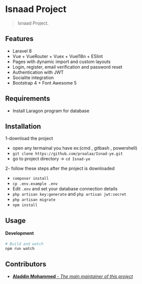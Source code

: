 # Isnaad Project 


> Isnaad Project.


## Features

- Laravel 8
- Vue + VueRouter + Vuex + VueI18n + ESlint
- Pages with dynamic import and custom layouts
- Login, register, email verification and password reset
- Authentication with JWT
- Socialite integration
- Bootstrap 4 + Font Awesome 5

## Requirements

- Install Laragon program for database 

## Installation
1-download the project
-  open any termainal you have ex:(cmd , gitbash , powershell)
- `git clone https://github.com/proalaa/Isnad-ye.git`
-  go to project directory -> `cd Isnad-ye`

2- follow these steps after the project is downloaded
- `composer install`
- `cp .env.example .env`
- Edit `.env` and set your database connection details
- `php artisan key:generate` and `php artisan jwt:secret`
- `php artisan migrate`
- `npm install`

## Usage 

#### Development

```bash
# Build and watch
npm run watch

```

[comment]: <> (#### Production)

[comment]: <> (```bash)

[comment]: <> (npm run production)

[comment]: <> (```)

<!-- ## Socialite

This project comes with GitHub as an example for [Laravel Socialite](https://laravel.com/docs/5.8/socialite).

To enable the provider create a new GitHub application and use `https://example.com/api/oauth/github/callback` as the Authorization callback URL.

Edit `.env` and set `GITHUB_CLIENT_ID` and `GITHUB_CLIENT_SECRET` with the keys form your GitHub application.

For other providers you may need to set the appropriate keys in `config/services.php` and redirect url in `OAuthController.php`.

## Email Verification

To enable email verification make sure that your `App\User` model implements the `Illuminate\Contracts\Auth\MustVerifyEmail` contract.

## Testing

```bash
# Run unit and feature tests
vendor/bin/phpunit


## Changelog

Please see [CHANGELOG](CHANGELOG.md) for more information what has changed recently. -->

## Contributors
- [**Aladdin Mohammed** - *The main maintainer of this project*](https://github.com/proalaa)

